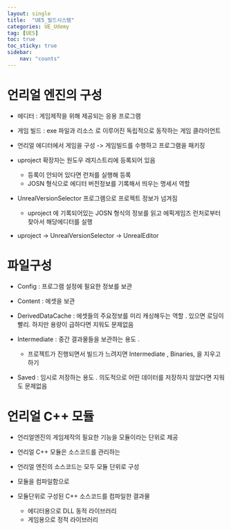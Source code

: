 ```yaml
---
layout: single
title:  "UE5_빌드시스템"
categories: UE_Udemy
tag: [UE5]
toc: true
toc_sticky: true
sidebar:
    nav: "counts"
---
```


# 언리얼 엔진의 구성

* 에디터 : 게임제작을 위해 제공되는 응용 프로그램
* 게임 빌드 : exe 파일과 리소스 로 이루어진 독립적으로 동작하는 게임 클라이언트
   
* 언리얼 에디터에서 게임을 구성 -> 게임빌드를 수행하고 프로그램을 패키징
    
* uproject 확장자는 원도우 레지스트리에 등록되어 있음 
    * 등록이 안되어 있다면 런처를 실행해 등록
    * JOSN 형식으로 에디터 버전정보를 기록해서 띄우는 명세서 역할  

* UnrealVersionSelector 프로그램으로 프로젝트 정보가 넘겨짐
    * uproject 에 기록되어있는 JOSN 형식의 정보를 읽고 에픽게임즈 런처로부터 찾아서 해당에디터를 실행

   
* uproject -> UnrealVersionSelector -> UnrealEditor
   
# 파일구성
   
* Config : 프로그램 설정에 필요한 정보를 보관
* Content : 에셋을 보관
* DerivedDataCache : 에셋들의 주요정보를 미리 캐싱해두는 역할 . 있으면 로딩이 빨리. 하지만 용량이 급하다면 지워도  문제없음
* Intermediate : 중간 결과물들을 보관하는 용도 .
    * 프로젝트가 진행되면서 빌드가 느려지면 Intermediate , Binaries,  을 지우고 하기 

* Saved : 임시로 저장하는 용도 . 의도적으로 어떤 데이터를 저장하지 않았다면 지워도 문제없음

# 언리얼 C++ 모듈

* 언리얼엔진의 게임제작의 필요한 기능을 모듈이라는 단위로 제공

* 언리얼 C++ 모듈은 소스코드를 관리하는 

* 언리얼 엔진의 소스코드는 모두 모듈 단위로 구성

* 모듈을 컴파일함으로  

* 모듈단위로 구성된 C++ 소스코드를 컴파일한 결과물
    * 에디터용으로 DLL 동적 라이브러리
    * 게임용으로 정적 라이브러리

